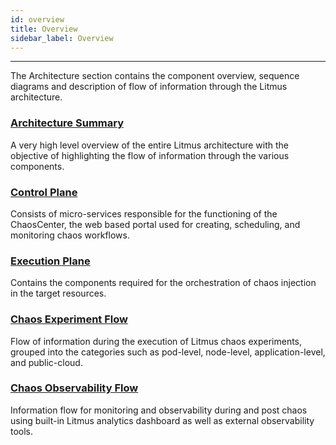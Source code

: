 ```yaml
---
id: overview
title: Overview
sidebar_label: Overview
---
```


---
The Architecture section contains the component overview, sequence diagrams and description of flow of information through the Litmus architecture.

### [Architecture Summary](architecture-summary)

A very high level overview of the entire Litmus architecture with the objective of highlighting the flow of information through the various components.

### [Control Plane](chaos-control-plane.md)

Consists of micro-services responsible for the functioning of the ChaosCenter, the web based portal used for creating, scheduling, and monitoring chaos workflows.

### [Execution Plane](chaos-execution-plane.md)

Contains the components required for the orchestration of chaos injection in the target resources.

### [Chaos Experiment Flow](chaos-experiment-flow.md)

Flow of information during the execution of Litmus chaos experiments, grouped into the categories such as pod-level, node-level, application-level, and public-cloud.

### [Chaos Observability Flow](chaos-observability-flow-overview.md)

Information flow for monitoring and observability during and post chaos using built-in Litmus analytics dashboard as well as external observability tools.
